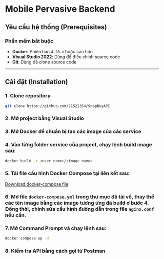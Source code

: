 # Mobile Pervasive Backend

## Yêu cầu hệ thống (Prerequisites)

### Phần mềm bắt buộc

- **Docker**: Phiên bản `4.20.x` hoặc cao hơn  
- **Visual Studio 2022**: Dùng để điều chỉnh source code  
- **Git**: Dùng để clone source code  

---

## Cài đặt (Installation)

### 1. Clone repository

```bash
git clone https://github.com/21522354/SnapBuyAPI
```

### 2. Mở project bằng Visual Studio

### 3. Mở Docker để chuẩn bị tạo các image của các service

### 4. Vào từng folder service của project, chạy lệnh build image sau:

```bash
docker build -t <user_name>/<image_name> .
```

### 5. Tải file cấu hình Docker Compose tại liên kết sau:

[Download docker-compose file](https://drive.google.com/file/d/1jh6HNHGKTyDvFkv4bMk_rUwSrchcoCgF/view?usp=sharing)

### 6. Mở file `docker-compose.yml` trong thư mục đã tải về, thay thế các tên image bằng các image tương ứng đã build ở bước 4. Đồng thời, chỉnh sửa cấu hình đường dẫn trong file `nginx.conf` nếu cần.

### 7. Mở Command Prompt và chạy lệnh sau:

```bash
docker compose up -d
```

### 8. Kiểm tra API bằng cách gọi từ Postman
